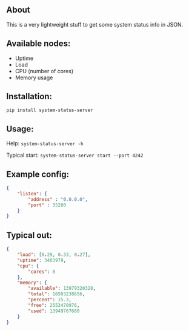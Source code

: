 About
-

This is a very lightweight stuff to get some system status info in JSON.

Available nodes:
-

- Uptime
- Load
- CPU (number of cores)
- Memory usage

Installation:
-
`pip install system-status-server`

Usage:
-
Help: `system-status-server -h`

Typical start: `system-status-server start --port 4242`

Example config:
-
```json
{
	"listen": {
		"address" : "0.0.0.0",
		"port" : 35280
	}
}
```

Typical out:
-
```json
{
	"load": [0.29, 0.33, 0.27],
	"uptime": 3403979,
	"cpu": {
		"cores": 8
	},
	"memory": {
		"available": 13979320320,
		"total": 16503238656,
		"percent": 15.3,
		"free": 2553470976,
		"used": 13949767680
	}
}
```
